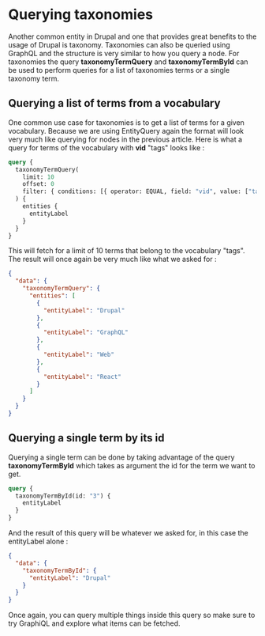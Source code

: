 # Querying taxonomies

Another common entity in Drupal and one that provides great benefits to the usage of Drupal is taxonomy. Taxonomies can also be queried using GraphQL and the structure is very similar to how you query a node. For taxonomies the query **taxonomyTermQuery** and **taxonomyTermById** can be used to perform queries for a list of taxonomies terms or a single taxonomy term.

## Querying a list of terms from a vocabulary

One common use case for taxonomies is to get a list of terms for a given vocabulary. Because we are using EntityQuery again the format will look very much like querying for nodes in the previous article. Here is what a query for terms of the vocabulary with **vid** "tags" looks like :

```graphql
query {
  taxonomyTermQuery(
    limit: 10
    offset: 0
    filter: { conditions: [{ operator: EQUAL, field: "vid", value: ["tags"] }] }
  ) {
    entities {
      entityLabel
    }
  }
}
```

This will fetch for a limit of 10 terms that belong to the vocabulary "tags". The result will once again be very much like what we asked for :

```json
{
  "data": {
    "taxonomyTermQuery": {
      "entities": [
        {
          "entityLabel": "Drupal"
        },
        {
          "entityLabel": "GraphQL"
        },
        {
          "entityLabel": "Web"
        },
        {
          "entityLabel": "React"
        }
      ]
    }
  }
}
```

## Querying a single term by its id

Querying a single term can be done by taking advantage of the query **taxonomyTermById** which takes as argument the id for the term we want to get.

```graphql
query {
  taxonomyTermById(id: "3") {
    entityLabel
  }
}
```

And the result of this query will be whatever we asked for, in this case the entityLabel alone :

```json
{
  "data": {
    "taxonomyTermById": {
      "entityLabel": "Drupal"
    }
  }
}
```

Once again, you can query multiple things inside this query so make sure to try GraphiQL and explore what items can be fetched.
